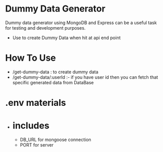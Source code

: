 
# Dummy Data Generator

Dummy data generator using MongoDB and Express can be a useful task for testing and development purposes. 

* Use to create Dummy Data when hit at api end point 


# How To Use

* /get-dummy-data : to create dummy data 
* /get-dummy-data/:userId  :- if you have user id then you can fetch that specific generated data from DataBase
 
# .env materials 

* # includes 
    * DB_URL for mongoose connection 
    * PORT for server 